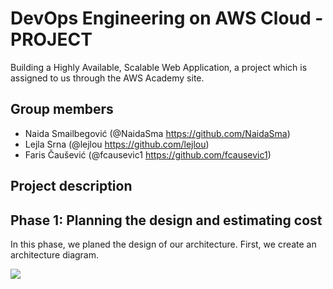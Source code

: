 # DevOps Engineering on AWS Cloud - PROJECT 

Building a Highly Available, Scalable Web Application, a project which is assigned to us through the AWS Academy site.

## Group members
- Naida Smailbegović (@NaidaSma https://github.com/NaidaSma) 
- Lejla Srna (@lejlou https://github.com/lejlou)
- Faris Čaušević (@fcausevic1 https://github.com/fcausevic1)

## Project description
## Phase 1: Planning the design and estimating cost
In this phase, we planed the design of our architecture. First, we create an architecture diagram. 

<img src= docs/Arhitectual diagram.png style="margin-bottom: 5px;" />

